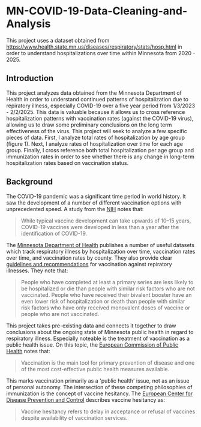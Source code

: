 # MN-COVID-19-Data-Cleaning-and-Analysis
This project uses a dataset obtained from https://www.health.state.mn.us/diseases/respiratory/stats/hosp.html in order to understand hospitalizations over time within Minnesota from 2020 - 2025. 

## Introduction
This project analyzes data obtained from the Minnesota Department of Health in order to understand continued patterns of hospitalization due to repiratory illness, especially COVID-19 over a five year period from 1/3/2023 - 2/2/2025. This data is valuable because it allows us to cross reference hospitalization patterns with vaccination rates (against the COVID-19 virus), allowing us to draw some preliminary conclusions on the long term effectiveness of the virus.
  This project will seek to analyze a few specific pieces of data. First, I analyze total rates of hospitalization by age group (figure 1). Next, I analyze rates of hospitalization over time for each age group. Finally, I cross reference both total hospitalization per age group and immunization rates in order to see whether there is any change in long-term hospitalization rates based on vaccination status. 

## Background
The COVID-19 pandemic was a significant time period in world history. It saw the development of a number of different vaccination options with unprecedented speed. A study from the [NIH](https://pmc.ncbi.nlm.nih.gov/articles/PMC7889064/) notes that: 

>While typical vaccine development can take upwards of 10–15 years, COVID-19 vaccines were developed in less than a year after the identification of COVID-19. 

The [Minnesota Department of Health](https://www.health.state.mn.us/diseases/respiratory/stats/vaccine.html) publishes a number of useful datasets which track respiratory illness by hospitalization over time, vaccination rates over time, and vaccination rates by county. They also provide clear [guidelines and recommendations](https://www.health.state.mn.us/diseases/coronavirus/stats/vbt.html) for vaccination against repiratory illnesses. They note that:

>People who have completed at least a primary series are less likely to be hospitalized or die than people with similar risk factors who are not vaccinated. People who have received their bivalent booster have an even lower risk of hospitalization or death than people with similar risk factors who have only received monovalent doses of vaccine or people who are not vaccinated.

This project takes pre-existing data and connects it together to draw conclusions about the ongoing state of Minnesota public health in regard to respiratory illness. Especially noteable is the treatment of vaccination as a public health issue. On this topic, the [European Commission of Public Health](https://health.ec.europa.eu/vaccination/overview_en) notes that: 

>Vaccination is the main tool for primary prevention of disease and one of the most cost-effective public health measures available.

This marks vaccination primarily as a 'public health' issue, not as an issue of personal autonomy. The intersection of these competing philosophies of immunization is the concept of vaccine hesitancy. The [European Center for Disease Prevention and Control](https://www.ecdc.europa.eu/en/immunisation-vaccines/vaccine-hesitancy) describes vaccine hesitancy as:

>Vaccine hesitancy refers to delay in acceptance or refusal of vaccines despite availability of vaccination services.
